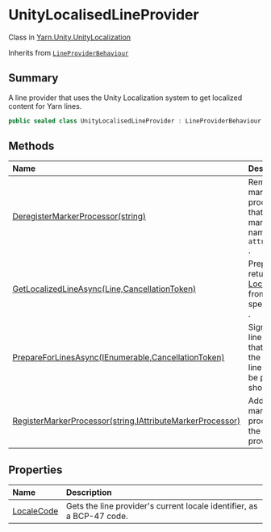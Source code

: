 # UnityLocalisedLineProvider

Class in [Yarn.Unity.UnityLocalization](/docs/api/csharp/yarn.unity.unitylocalization.md)

Inherits from [`LineProviderBehaviour`](/docs/api/csharp/yarn.unity.lineproviderbehaviour.md)

## Summary


A line provider that uses the Unity Localization system to get localized
content for Yarn lines.


```csharp
public sealed class UnityLocalisedLineProvider : LineProviderBehaviour
```

## Methods

|Name|Description|
|:---|:---|
|[DeregisterMarkerProcessor(string)](/docs/api/csharp/yarn.unity.unitylocalization.unitylocalisedlineprovider.deregistermarkerprocessor.md)|Removes all marker processors that handle markers named  `attributeName` .|
|[GetLocalizedLineAsync(Line,CancellationToken)](/docs/api/csharp/yarn.unity.unitylocalization.unitylocalisedlineprovider.getlocalizedlineasync.md)|Prepares and returns a  [LocalizedLine](yarn.unity.localizedline.md)  from the specified [Line](yarn.line.md) .|
|[PrepareForLinesAsync(IEnumerable<string>,CancellationToken)](/docs/api/csharp/yarn.unity.unitylocalization.unitylocalisedlineprovider.prepareforlinesasync.md)|Signals to the line provider that lines with the provided line IDs may be presented shortly.|
|[RegisterMarkerProcessor(string,IAttributeMarkerProcessor)](/docs/api/csharp/yarn.unity.unitylocalization.unitylocalisedlineprovider.registermarkerprocessor.md)|Adds a new marker processor to the line provider.|

## Properties

|Name|Description|
|:---|:---|
|[LocaleCode](/docs/api/csharp/yarn.unity.unitylocalization.unitylocalisedlineprovider.localecode.md)|Gets the line provider's current locale identifier, as a BCP-47 code.|

